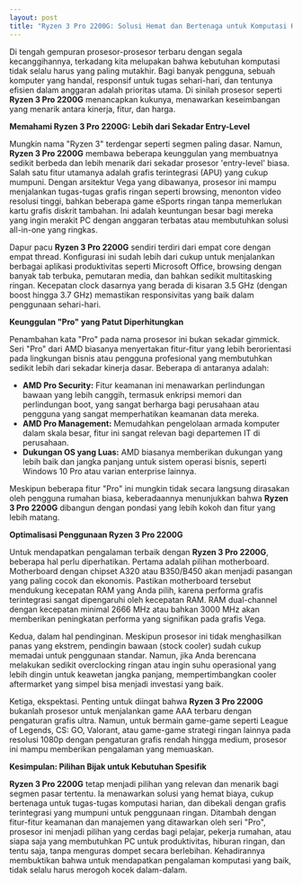 ```yaml
---
layout: post
title: "Ryzen 3 Pro 2200G: Solusi Hemat dan Bertenaga untuk Komputasi Harian"
---
```


Di tengah gempuran prosesor-prosesor terbaru dengan segala kecanggihannya, terkadang kita melupakan bahwa kebutuhan komputasi tidak selalu harus yang paling mutakhir. Bagi banyak pengguna, sebuah komputer yang handal, responsif untuk tugas sehari-hari, dan tentunya efisien dalam anggaran adalah prioritas utama. Di sinilah prosesor seperti **Ryzen 3 Pro 2200G** menancapkan kukunya, menawarkan keseimbangan yang menarik antara kinerja, fitur, dan harga.

**Memahami Ryzen 3 Pro 2200G: Lebih dari Sekadar Entry-Level**

Mungkin nama "Ryzen 3" terdengar seperti segmen paling dasar. Namun, **Ryzen 3 Pro 2200G** membawa beberapa keunggulan yang membuatnya sedikit berbeda dan lebih menarik dari sekadar prosesor 'entry-level' biasa. Salah satu fitur utamanya adalah grafis terintegrasi (APU) yang cukup mumpuni. Dengan arsitektur Vega yang dibawanya, prosesor ini mampu menjalankan tugas-tugas grafis ringan seperti browsing, menonton video resolusi tinggi, bahkan beberapa game eSports ringan tanpa memerlukan kartu grafis diskrit tambahan. Ini adalah keuntungan besar bagi mereka yang ingin merakit PC dengan anggaran terbatas atau membutuhkan solusi all-in-one yang ringkas.

Dapur pacu **Ryzen 3 Pro 2200G** sendiri terdiri dari empat core dengan empat thread. Konfigurasi ini sudah lebih dari cukup untuk menjalankan berbagai aplikasi produktivitas seperti Microsoft Office, browsing dengan banyak tab terbuka, pemutaran media, dan bahkan sedikit multitasking ringan. Kecepatan clock dasarnya yang berada di kisaran 3.5 GHz (dengan boost hingga 3.7 GHz) memastikan responsivitas yang baik dalam penggunaan sehari-hari.

**Keunggulan "Pro" yang Patut Diperhitungkan**

Penambahan kata "Pro" pada nama prosesor ini bukan sekadar gimmick. Seri "Pro" dari AMD biasanya menyertakan fitur-fitur yang lebih berorientasi pada lingkungan bisnis atau pengguna profesional yang membutuhkan sedikit lebih dari sekadar kinerja dasar. Beberapa di antaranya adalah:

*   **AMD Pro Security:** Fitur keamanan ini menawarkan perlindungan bawaan yang lebih canggih, termasuk enkripsi memori dan perlindungan boot, yang sangat berharga bagi perusahaan atau pengguna yang sangat memperhatikan keamanan data mereka.
*   **AMD Pro Management:** Memudahkan pengelolaan armada komputer dalam skala besar, fitur ini sangat relevan bagi departemen IT di perusahaan.
*   **Dukungan OS yang Luas:** AMD biasanya memberikan dukungan yang lebih baik dan jangka panjang untuk sistem operasi bisnis, seperti Windows 10 Pro atau varian enterprise lainnya.

Meskipun beberapa fitur "Pro" ini mungkin tidak secara langsung dirasakan oleh pengguna rumahan biasa, keberadaannya menunjukkan bahwa **Ryzen 3 Pro 2200G** dibangun dengan pondasi yang lebih kokoh dan fitur yang lebih matang.

**Optimalisasi Penggunaan Ryzen 3 Pro 2200G**

Untuk mendapatkan pengalaman terbaik dengan **Ryzen 3 Pro 2200G**, beberapa hal perlu diperhatikan. Pertama adalah pilihan motherboard. Motherboard dengan chipset A320 atau B350/B450 akan menjadi pasangan yang paling cocok dan ekonomis. Pastikan motherboard tersebut mendukung kecepatan RAM yang Anda pilih, karena performa grafis terintegrasi sangat dipengaruhi oleh kecepatan RAM. RAM dual-channel dengan kecepatan minimal 2666 MHz atau bahkan 3000 MHz akan memberikan peningkatan performa yang signifikan pada grafis Vega.

Kedua, dalam hal pendinginan. Meskipun prosesor ini tidak menghasilkan panas yang ekstrem, pendingin bawaan (stock cooler) sudah cukup memadai untuk penggunaan standar. Namun, jika Anda berencana melakukan sedikit overclocking ringan atau ingin suhu operasional yang lebih dingin untuk keawetan jangka panjang, mempertimbangkan cooler aftermarket yang simpel bisa menjadi investasi yang baik.

Ketiga, ekspektasi. Penting untuk diingat bahwa **Ryzen 3 Pro 2200G** bukanlah prosesor untuk menjalankan game AAA terbaru dengan pengaturan grafis ultra. Namun, untuk bermain game-game seperti League of Legends, CS: GO, Valorant, atau game-game strategi ringan lainnya pada resolusi 1080p dengan pengaturan grafis rendah hingga medium, prosesor ini mampu memberikan pengalaman yang memuaskan.

**Kesimpulan: Pilihan Bijak untuk Kebutuhan Spesifik**

**Ryzen 3 Pro 2200G** tetap menjadi pilihan yang relevan dan menarik bagi segmen pasar tertentu. Ia menawarkan solusi yang hemat biaya, cukup bertenaga untuk tugas-tugas komputasi harian, dan dibekali dengan grafis terintegrasi yang mumpuni untuk penggunaan ringan. Ditambah dengan fitur-fitur keamanan dan manajemen yang ditawarkan oleh seri "Pro", prosesor ini menjadi pilihan yang cerdas bagi pelajar, pekerja rumahan, atau siapa saja yang membutuhkan PC untuk produktivitas, hiburan ringan, dan tentu saja, tanpa menguras dompet secara berlebihan. Kehadirannya membuktikan bahwa untuk mendapatkan pengalaman komputasi yang baik, tidak selalu harus merogoh kocek dalam-dalam.
